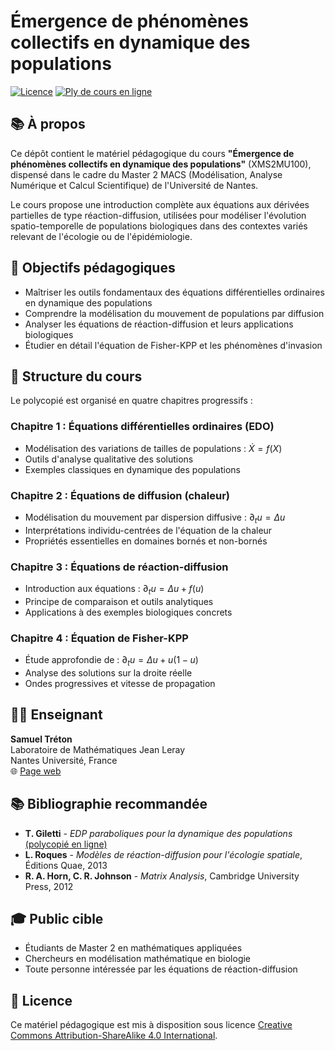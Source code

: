 # Émergence de phénomènes collectifs en dynamique des populations

[![Licence](https://img.shields.io/badge/Licence-CC%20BY--SA%204.0-blue.svg)](https://creativecommons.org/licenses/by-sa/4.0/)
[![Ply de cours en ligne](https://img.shields.io/badge/Cours%20en%20ligne-Accéder-4c1.svg)](https://www.samueltreton.fr/enseignements/nantes/M2_modelisation/Emergence_de_phenomenes_collectifs.pdf)

## 📚 À propos

Ce dépôt contient le matériel pédagogique du cours **"Émergence de phénomènes collectifs en dynamique des populations"** (XMS2MU100), dispensé dans le cadre du Master 2 MACS (Modélisation, Analyse Numérique et Calcul Scientifique) de l'Université de Nantes.

Le cours propose une introduction complète aux équations aux dérivées partielles de type réaction-diffusion, utilisées pour modéliser l'évolution spatio-temporelle de populations biologiques dans des contextes variés relevant de l'écologie ou de l'épidémiologie.

## 🎯 Objectifs pédagogiques

- Maîtriser les outils fondamentaux des équations différentielles ordinaires en dynamique des populations
- Comprendre la modélisation du mouvement de populations par diffusion
- Analyser les équations de réaction-diffusion et leurs applications biologiques
- Étudier en détail l'équation de Fisher-KPP et les phénomènes d'invasion

## 📖 Structure du cours

Le polycopié est organisé en quatre chapitres progressifs :

### **Chapitre 1 : Équations différentielles ordinaires (EDO)**
- Modélisation des variations de tailles de populations : $\dot{X} = f(X)$
- Outils d'analyse qualitative des solutions
- Exemples classiques en dynamique des populations

### **Chapitre 2 : Équations de diffusion (chaleur)**
- Modélisation du mouvement par dispersion diffusive : $\partial_t u = \Delta u$
- Interprétations individu-centrées de l'équation de la chaleur
- Propriétés essentielles en domaines bornés et non-bornés

### **Chapitre 3 : Équations de réaction-diffusion**
- Introduction aux équations : $\partial_t u = \Delta u + f(u)$
- Principe de comparaison et outils analytiques
- Applications à des exemples biologiques concrets

### **Chapitre 4 : Équation de Fisher-KPP**
- Étude approfondie de : $\partial_t u = \Delta u + u(1-u)$
- Analyse des solutions sur la droite réelle
- Ondes progressives et vitesse de propagation

<!-- ## 📁 Contenu du repository

```
├── M2_modelisation_poly_cours.tex     # Document principal LaTeX
├── M2_modelisation_poly_cours.pdf     # Polycopié compilé
├── images/                            # Figures et diagrammes
│   ├── chap_1/                       # Illustrations chapitre 1
│   ├── annexe/                       # Figures annexes
│   └── DALL-E/                       # Images générées par IA
├── document_in_preparation/           # Matériel en développement
└── README.md                          # Ce fichier
``` -->


## 👨‍🏫 Enseignant

**Samuel Tréton**  
Laboratoire de Mathématiques Jean Leray  
Nantes Université, France  
🌐 [Page web](https://www.samueltreton.fr/)

## 📚 Bibliographie recommandée

- **T. Giletti** - *EDP paraboliques pour la dynamique des populations* [(polycopié en ligne)](https://tgiletti.perso.math.cnrs.fr/pdf/M2MFA_EDP%20Dyn%20Pop.pdf)
- **L. Roques** - *Modèles de réaction-diffusion pour l'écologie spatiale*, Éditions Quae, 2013
- **R. A. Horn, C. R. Johnson** - *Matrix Analysis*, Cambridge University Press, 2012

## 🎓 Public cible

- Étudiants de Master 2 en mathématiques appliquées
- Chercheurs en modélisation mathématique en biologie
- Toute personne intéressée par les équations de réaction-diffusion

## 📄 Licence

Ce matériel pédagogique est mis à disposition sous licence [Creative Commons Attribution-ShareAlike 4.0 International](https://creativecommons.org/licenses/by-sa/4.0/).